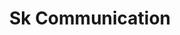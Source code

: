 ---
title: "Sk Communication"
url: /karachi/sk-communication-sector-32-a-korangi/
shop: Einkaufszentrum
---
